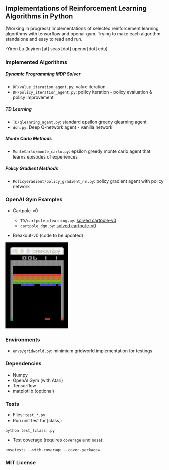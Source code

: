 ## Implementations of Reinforcement Learning Algorithms in Python

(Working in progress) Implementations of selected reinforcement learning algorithms with tensorflow and openai gym. Trying to make each algorithm standalone and easy to read and run. 

-Yiren Lu (luyiren [at] seas [dot] upenn [dot] edu)

### Implemented Algorithms

##### Dynamic Programming MDP Solver

- `DP/value_iteration_agent.py`: value iteration
- `DP/policy_iteration_agent.py`: policy iteration - policy evaluation & policy improvement

##### TD Learning

- `TD/qleanring_agent.py`: standard epsilon greedy qlearning agent
- `dqn.py`: Deep Q-network agent - vanilla network

##### Monte Carlo Methods

- `MonteCarlo/monte_carlo.py`: epsilon greedy monte carlo agent that learns episodes of experiences

##### Policy Gradient Methods

- `PolicyGradient/policy_gradient_nn.py`: policy gradient agent with policy network

### OpenAI Gym Examples

- Cartpole-v0
  - `TD/cartpole_qlearning.py`: [solved cartpole-v0](https://gym.openai.com/evaluations/eval_qXAq3TZxS6WBnMci1xJ4XQ#reproducibility)
  - `cartpole_dqn.py`: [solved cartpole-v0](https://gym.openai.com/evaluations/eval_ry9ynv6ZQQm14FJdT7dvQ)

- Breakout-v0 (code to be updated)

<img src="imgs/breakout3.gif" alt="breakout" width="200">

### Environments

- `envs/gridworld.py`: minimium gridworld implementation for testings

### Dependencies

- Numpy
- OpenAI Gym (with Atari)
- Tensorflow
- matplotlib (optional)

### Tests

- Files: `test_*.py`
- Run unit test for [class]:

`python test_[class].py`

- Test coverage (requires `coverage` and `nose`):

`nosetests --with-coverage --cover-package=.`

### MIT License


